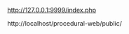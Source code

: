 
<!-- address live server of my document -->
http://127.0.0.1:9999/index.php

<!-- Actual server address -->
http://localhost/procedural-web/public/